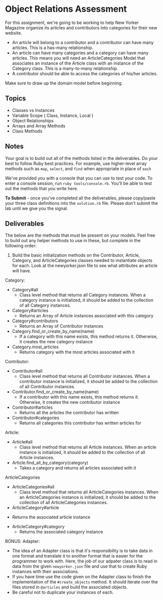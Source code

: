# Object Relations Assessment

For this assignment, we're going to be working to help New Yorker Magazine organize its articles and contributors into categories for their new website. 
- An article will belong to a contributor and a contributor can have many articles.  This is a has-many relationship.
- An article can have many categories and a category can have many articles. This means you will need an ArticleCategories Model that associates an instance of the Article class with an instance of the Category class. This is a many-to-many relationship.
- A contributor should be able to access the categories of his/her articles.

Make sure to draw up the domain model before beginning. 

## Topics

+ Classes vs Instances
+ Variable Scope ( Class, Instance, Local )
+ Object Relationships
+ Arrays and Array Methods
+ Class Methods

## Notes

Your goal is to build out all of the methods listed in the deliverables. Do your best to follow Ruby best practices. For example, use higher-level array methods such as `map`, `select`, and `find` when appropriate in place of `each`

We've provided you with a console that you can use to test your code. To enter a console session, run `ruby tools/console.rb`. You'll be able to test out the methods that you write here.

**To Submit** - once you've completed all the deliverables, please copy/paste your three class definitions into the `solution.rb` file. Please don't submit the lab until we give you the signal.

## Deliverables
The below are the methods that must be present on your models. Feel free to build out any helper methods to use in these, but complete in the following order:

1. Build the basic initialization methods on the Contributor, Article, Category, and ArticleCategories classes needed to instantiate objects for each. Look at the newyorker.json file to see what attributes an article will have.

Category:
- Category#all
  + Class level method that returns all Category instances. When a category instance is initialized, it should be added to the collection of all Category instances. 
- Category#articles
  + Returns an Array of Article instances associated with this category
- Category#contributors
  + Returns an Array of Contributor instances
- Category.find_or_create_by_name(name)
   + If a category  with this name exists, this method returns it. Otherwise, it creates the new category instance
- Category.most_articles
  + Returns category with the most articles associated with it

Contributor:
- Contributor#all
  + Class level method that returns all Contributor instances. When a contributor instance is initialized, it should be added to the collection of all Contributor instances.
- Contributor.find_or_create_by_name(name)
  + If a contributor  with this name exists, this method returns it. Otherwise, it creates the new contributor instance
- Contributor#articles
  + Returns all the articles the contributor has written
- Contributor#categories
  + Returns all categories this contributor has written articles for

Article:
- Article#all
  + Class level method that returns all Article instances. When an article instance is initialized, it should be added to the collection of all Article instances.
- Article.find_all_by_category(category)
  + Takes a category and returns all articles associated with it

ArticleCategories
- ArticleCategories#all
  + Class level method that returns all ArticleCategories instances. When an ArticleCategories instance is initialized, it should be added to the collection of all ArticleCategories instances.
- ArticleCategory#article
 + Returns the associated article instance
- ArticleCategory#category
  + Returns the associated category instance
  
BONUS:
Adapter:
- The idea of an Adapter class is that it's responsibility is to take data in one format and translate it to another format that is easier for the programmer to work with.  Here, the job of our adpater class is to read in data from the given `newyorker.json` file and use that to create Ruby instances with their associations.
- If you have time use the code given on the Adapter class to finish the implementation of the `#create_objects` method.  It should iterate over the files stored in `@articles` and build the associated objects.
- Be careful not to duplicate your instances of each.
